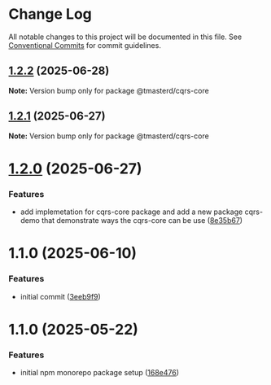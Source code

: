 # Change Log

All notable changes to this project will be documented in this file.
See [Conventional Commits](https://conventionalcommits.org) for commit guidelines.

## [1.2.2](https://github.com/masterd2020/tmick/compare/@tmasterd/cqrs-core@1.2.1...@tmasterd/cqrs-core@1.2.2) (2025-06-28)

**Note:** Version bump only for package @tmasterd/cqrs-core

## [1.2.1](https://github.com/masterd2020/tmick/compare/@tmasterd/cqrs-core@1.2.0...@tmasterd/cqrs-core@1.2.1) (2025-06-27)

**Note:** Version bump only for package @tmasterd/cqrs-core

# [1.2.0](https://github.com/masterd2020/tmick/compare/@tmasterd/cqrs-core@1.1.0...@tmasterd/cqrs-core@1.2.0) (2025-06-27)

### Features

- add implemetation for cqrs-core package and add a new package cqrs-demo that demonstrate ways the cqrs-core can be use ([8e35b67](https://github.com/masterd2020/tmick/commit/8e35b679c239d98f0a37ae1c539140774bd29c15))

# 1.1.0 (2025-06-10)

### Features

- initial commit ([3eeb9f9](https://github.com/masterd2020/tmick/commit/3eeb9f90f405206c9c7856ca1cd2d25b5a311c7d))

# 1.1.0 (2025-05-22)

### Features

- initial npm monorepo package setup ([168e476](https://github.com/masterd2020/math-lib-monorepo/commit/168e47625cfef3a9bea0275bfef5eccc22741c45))
